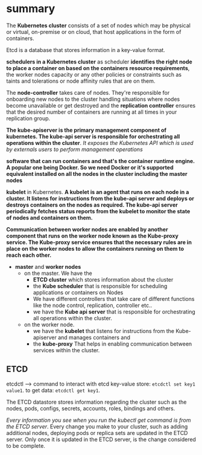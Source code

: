 # summary

The **Kubernetes cluster** consists of a set of nodes which may be physical or virtual, on-premise or on cloud, that host applications in the form of containers.

Etcd is a database that stores information in a key-value format.

**schedulers in a Kubernetes cluster** as scheduler **identifies the right node to place a container on based on the containers resource requirements**, the worker nodes capacity or any other policies or constraints such as taints and tolerations or node affinity  rules that are on them.

The **node-controller** takes care of nodes. They're responsible for onboarding new nodes to the cluster handling situations where nodes become unavailable or get destroyed and the **replication controller** ensures that the desired number of containers are running at all times in your replication group.

**The kube-apiserver is the primary management component of kubernetes. The kube-api server is responsible for orchestrating all operations within the cluster**. _It exposes the Kubernetes API which is used by externals users to perform management operations_

**software that can run containers and that's the container runtime engine. A popular one being Docker. So we need Docker or it's supported equivalent installed on all the nodes in the cluster including the master nodes**

**kubelet** in Kubernetes. **A kubelet is an agent that runs on each node in a cluster. It listens for instructions from the kube-api server and deploys or destroys containers on the nodes as required. The kube-api server periodically fetches status reports from the kubelet to monitor the state of nodes and containers on them.**

**Communication between worker nodes are enabled by another component that runs on the worker node known as the Kube-proxy service. The Kube-proxy service ensures that the necessary rules are in place on the worker nodes to allow the containers running on them to reach each other.**

- **master** and **worker nodes**
  - on the master. We have the
    - **ETCD cluster** which stores information about the cluster
    - the **Kube scheduler** that is responsible for scheduling applications or containers on Nodes
    - We have different controllers that take care of different functions like the node control, replication, controller etc..
    - we have the **Kube api server** that is responsible for orchestrating all operations within the cluster.
  - on the worker node.
    - we have the **kubelet** that listens for  instructions from the Kube-apiserver and manages containers and
    - the **kube-proxy** That helps in enabling communication between services within the cluster.

## ETCD

etcdctl --> command to interact with etcd key-value store: `etcdctl set key1 value1`. to get data: `etcdctl get key1`.

The ETCD datastore stores information regarding the cluster such as the nodes, pods, configs, secrets, accounts, roles, bindings and others.

_Every information you see when you run the kubectl get command is from the ETCD server_. Every change you make to your cluster, such as adding additional nodes, deploying pods or replica sets are updated in the ETCD  server. Only once it is updated in the ETCD server, is the change considered to be complete.
